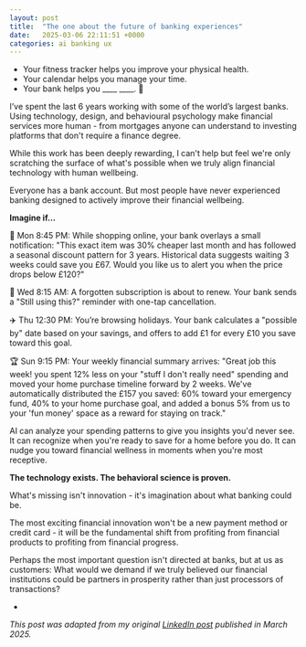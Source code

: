 ```yaml
---
layout: post
title:  "The one about the future of banking experiences"
date:   2025-03-06 22:11:51 +0000
categories: ai banking ux
---
```

* Your fitness tracker helps you improve your physical health.
* Your calendar helps you manage your time.
* Your bank helps you ____ ____. 🤔

I’ve spent the last 6 years working with some of the world’s largest banks. Using technology, design, and behavioural psychology make financial services more human - from mortgages anyone can understand to investing platforms that don't require a finance degree. 

While this work has been deeply rewarding, I can't help but feel we're only scratching the surface of what's possible when we truly align financial technology with human wellbeing.

Everyone has a bank account. But most people have never experienced banking designed to actively improve their financial wellbeing.

**Imagine if…**

🛒 Mon 8:45 PM: While shopping online, your bank overlays a small notification: "This exact item was 30% cheaper last month and has followed a seasonal discount pattern for 3 years. Historical data suggests waiting 3 weeks could save you £67. Would you like us to alert you when the price drops below £120?"

🔄 Wed 8:15 AM: A forgotten subscription is about to renew. Your bank sends a "Still using this?" reminder with one-tap cancellation.

✈️ Thu 12:30 PM: You’re browsing holidays. Your bank calculates a "possible by" date based on your savings, and offers to add £1 for every £10 you save toward this goal.

🏆 Sun 9:15 PM: Your weekly financial summary arrives: "Great job this week! you spent 12% less on your "stuff I don't really need" spending and moved your home purchase timeline forward by 2 weeks. We've automatically distributed the £157 you saved: 60% toward your emergency fund, 40% to your home purchase goal, and added a bonus 5% from us to your 'fun money' space as a reward for staying on track."

AI can analyze your spending patterns to give you insights you'd never see. It can recognize when you're ready to save for a home before you do. It can nudge you toward financial wellness in moments when you're most receptive.

**The technology exists. The behavioral science is proven.**

What's missing isn't innovation - it's imagination about what banking could be. 

The most exciting financial innovation won't be a new payment method or credit card - it will be the fundamental shift from profiting from financial products to profiting from financial progress.

Perhaps the most important question isn't directed at banks, but at us as customers: What would we demand if we truly believed our financial institutions could be partners in prosperity rather than just processors of transactions?

-

_This post was adapted from my original [LinkedIn post][li-link] published in March 2025._

[li-link]: https://www.linkedin.com/posts/teybannerman_i-want-to-run-a-little-experiment-here-activity-7303437592253902848-S5Cp